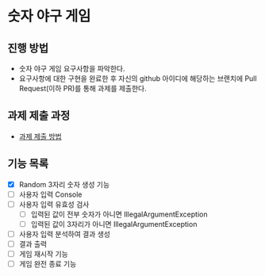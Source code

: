 # 숫자 야구 게임
## 진행 방법
* 숫자 야구 게임 요구사항을 파악한다.
* 요구사항에 대한 구현을 완료한 후 자신의 github 아이디에 해당하는 브랜치에 Pull Request(이하 PR)를 통해 과제를 제출한다.

## 과제 제출 과정
* [과제 제출 방법](https://github.com/next-step/nextstep-docs/tree/master/precourse)

## 기능 목록
* [X] Random 3자리 숫자 생성 기능
* [ ] 사용자 입력 Console
* [ ] 사용자 입력 유효성 검사
  * [ ] 입력된 값이 전부 숫자가 아니면 IllegalArgumentException
  * [ ] 입력된 값이 3자리가 아니면 IllegalArgumentException 
* [ ] 사용자 입력 분석하여 결과 생성
* [ ] 결과 출력
* [ ] 게임 재시작 기능
* [ ] 게임 완전 종료 기능
